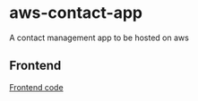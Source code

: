 # aws-contact-app

A contact management app to be hosted on aws

## Frontend
[Frontend code](https://github.com/Ananya-os/contact_management_system)

